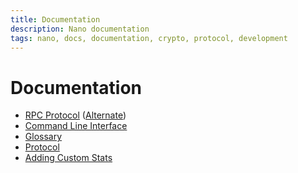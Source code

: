 ```yaml
---
title: Documentation
description: Nano documentation
tags: nano, docs, documentation, crypto, protocol, development
---
```


# Documentation

- <a href="https://docs.nano.org/commands/rpc-protocol/" target="_blank">RPC Protocol</a> (<a href="https://github.com/nanobox-cc/openapi-nano-spec" target="_blank">Alternate</a>)
- <a href="https://docs.nano.org/commands/command-line-interface/" target="_blank">Command Line Interface</a>
- <a href="https://docs.nano.org/glossary/" target="_blank">Glossary</a>
- [Protocol](/getting-started-devs/protocol-reference)
- [Adding Custom Stats](/getting-started-devs/adding_custom_stats)
